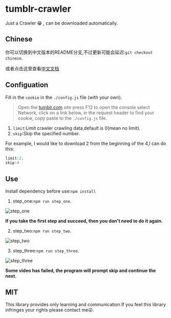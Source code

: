 # tumblr-crawler
Just a Crawler 😁 , can be downloaded automatically.

## Chinese

你可以切换到中文版本的README分支,不过更新可能会延迟:`git checkout chinese`.

或者点击这里查看[中文文档](https://github.com/zhouyuexie/tumblr-crawler/blob/chinese/README.md)

## Configuation

Fill in the `cookie` in the `./config.js` file (with your own).

> Open the [tumblr.com](www.tumblr.com) site press F12 to open the console select Network, click on a link below, in the request header to find your cookie, copy paste to the `./config.js` file.

1. `limit`:Limit crawler crawling data,default is 0(mean no limit).
2. `skip`:Skip the specified number.

For example, I would like to download 2 from the beginning of the 4,I can do this:

```js
limit:2,
skip:4
```

## Use

Install dependency before use:`npm install`

1. step_one:`npm run step_one`.

![step_one](https://github.com/zhouyuexie/tumblr-crawler/blob/master/picture/git1_Fotor.png)

**If you take the first step and succeed, then you don't need to do it again.**

2. step_two:`npm run step_two`.

![step_two](https://github.com/zhouyuexie/tumblr-crawler/blob/master/picture/git2_Fotor.png)

3. step_three:`npm run step_three`.

![step_three](https://github.com/zhouyuexie/tumblr-crawler/blob/master/picture/git3_Fotor.png)

**Some video has failed, the program will prompt skip and continue the next.**

## MIT

This library provides only learning and communication.If you feel this library infringes your rights please contact me😜.